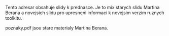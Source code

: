 Tento adresar obsahuje slidy k prednasce. Je to mix starych slidu
Martina Berana a novejsich slidu pro upresneni informaci k novejsim
verzim ruznych toolkitu.

poznaky.pdf jsou stare materialy Martina Berana.
